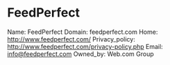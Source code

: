 
# FeedPerfect

Name: FeedPerfect
Domain: feedperfect.com
Home: http://www.feedperfect.com/
Privacy_policy: http://www.feedperfect.com/privacy-policy.php
Email: info@feedperfect.com
Owned_by: Web.com Group
